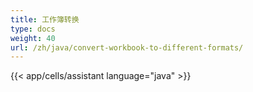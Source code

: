 ```yaml
---
title: 工作簿转换
type: docs
weight: 40
url: /zh/java/convert-workbook-to-different-formats/
---
```


{{< app/cells/assistant language="java" >}}
